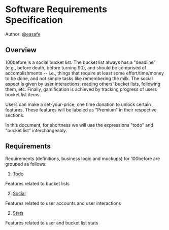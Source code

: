 # Software Requirements Specification

Author: [@easafe](https://github.com/easafe)

## Overview

100before is a social bucket list. The bucket list always has a "deadline" (e.g., before death, before turning 90), and should be comprised of accomplishments -- i.e., things that require at least some effort/time/money to be done, and not simple tasks like remembering the milk. The social aspect is given by user interactions: reading others' bucket lists, following them, etc. Finally, gamification is achieved by tracking progress of users bucket list items.

Users can make a set-your-price, one time donation to unlock certain features. These features will be labeled as "Premium" in their respective sections.

In this document, for shortness we will use the expressions "todo" and "bucket list" interchangeably.

## Requirements

Requirements (definitions, business logic and mockups) for 100before are grouped as follows:

1. [Todo](todo/README.md)

Features related to bucket lists

2. [Social](social/README.md)

Features related to user accounts and user interactions

2. [Stats](stats/README.md)

Features related to user and bucket list stats
